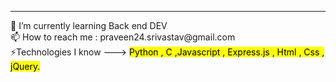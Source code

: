 <hr> 
 🌱 I’m currently learning Back end DEV <br>
 📫 How to reach me : praveen24.srivastav@gmail.com<BR>
 ⚡️Technologies I know ---> <mark> Python , C ,Javascript , Express.js , Html , Css , jQuery. </mark>
<!--
**praveen24sriv/praveen24sriv** is a ✨ _special_ ✨ repository because its `README.md` (this file) appears on your GitHub profile.

Here are some ideas to get you started:

- 🔭 I’m currently working on ...
- 
- 👯 I’m looking to collaborate on ...
- 🤔 I’m looking for help with ...
- 💬 Ask me about ...
- 📫 How to reach me: ...
- 😄 Pronouns: ...
- ⚡ Fun fact: ...
-->
